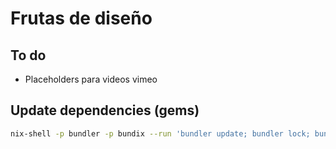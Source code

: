 # Frutas de diseño

## To do

- Placeholders para videos vimeo

## Update dependencies (gems)

```bash
nix-shell -p bundler -p bundix --run 'bundler update; bundler lock; bundler package --no-install --path vendor; bundix; rm -rf vendor'
```
